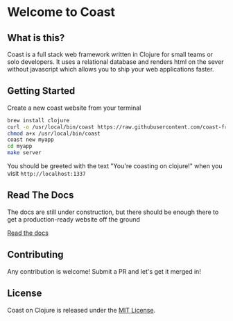 # Welcome to Coast

## What is this?

Coast is a full stack web framework written in Clojure for small teams or solo developers. It uses a relational database and renders html on the sever without javascript which allows you to ship your web applications faster.

## Getting Started

Create a new coast website from your terminal

```bash
brew install clojure
curl -o /usr/local/bin/coast https://raw.githubusercontent.com/coast-framework/coast/master/coast
chmod a+x /usr/local/bin/coast
coast new myapp
cd myapp
make server
```

You should be greeted with the text "You're coasting on clojure!"
when you visit `http://localhost:1337`

## Read The Docs

The docs are still under construction, but there should be enough there
to get a production-ready website off the ground

[Read the docs](docs/README.md)

## Contributing

Any contribution is welcome! Submit a PR and let's get it merged in!

## License

Coast on Clojure is released under the [MIT License](https://opensource.org/licenses/MIT).
